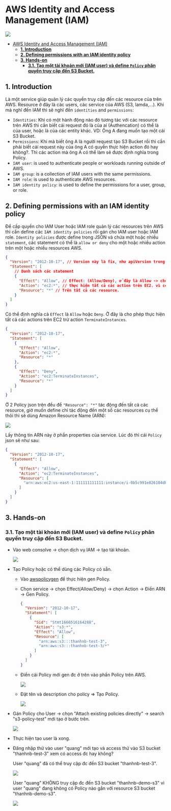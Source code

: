 # AWS Identity and Access Management (IAM)

![](./images/1.png)

- [AWS Identity and Access Management (IAM)](#aws-identity-and-access-management-iam)
  - [**1. Introduction**](#1-introduction)
  - [**2. Defining permissions with an IAM identity policy**](#2-defining-permissions-with-an-iam-identity-policy)
  - [**3. Hands-on**](#3-hands-on)
    - [**3.1. Tạo một tài khoản mới (IAM user) và define `Policy` phân quyền truy cập đến S3 Bucket.**](#31-tạo-một-tài-khoản-mới-iam-user-và-define-policy-phân-quyền-truy-cập-đến-s3-bucket)

## **1. Introduction**

Là một service giúp quản lý các quyền truy cập đến các resource của trên AWS. Resource ở đây là các users, các service của AWS (S3, lamda,...). Khi mà nghĩ đến IAM thì sẽ nghĩ đến `identities` and `permissions`:

- `Identities`: Khi có một hành động nào đó tương tác với các resource trên AWS thì cần biết cái request đó là của ai (Authencation) có thể là của user, hoặc là của các entity khác. VD: Ông A đang muốn tạo một cái S3 Bucket.
- `Permissions`: Khi mà biết ông A là người request tạo S3 Bucket rồi thì cần phải biết cái request này của ông A có quyền thực hiện action đó hay không?. Thì các action mà ông A có thể làm sẽ được định nghĩa trong Policy.
- `IAM user`: is used to authenticate people or workloads running outside of AWS.
- `IAM group`: is a collection of IAM users with the same permissions.
- `IAM role`: is used to authenticate AWS resources.
- `IAM identity policy`: is used to define the permissions for a user, group, or role.

## **2. Defining permissions with an IAM identity policy**

Để cấp quyền cho IAM User hoặc IAM role quản lý các resources trên AWS thì cần define các `IAM identity policies` rồi gán cho IAM user hoặc IAM role. `Identity policies` được define trong JSON và chứa một hoặc nhiều `statement`, các statement có thể là `allow or deny` cho một hoặc nhiều action trên một hoặc nhiều resources AWS.

```json
{
  "Version": "2012-10-17", // Version này là fix, như apiVersion trong K8s vậy.
  "Statement": [
    // Danh sách các statement
    {
      "Effect": "Allow", // Effect: (Allow/Deny), ở đây là Allow -> cho phép thực hiện các action ở field "action".
      "Action": "ec2:*", // thực hiện tất cả các action trên EC2. vì có "*".
      "Resource": "*" // Trên tất cả các resource.
    }
  ]
}
```

Có thể định nghĩa cả `Effect` là `Allow` hoặc `Deny`. Ở đây là cho phép thực hiện tất cả các actions trên EC2 trừ action `TerminateInstances`.

```json
{
  "Version": "2012-10-17",
  "Statement": [
    {
      "Effect": "Allow",
      "Action": "ec2:*",
      "Resource": "*"
    },
    {
      "Effect": "Deny",
      "Action": "ec2:TerminateInstances",
      "Resource": "*"
    }
  ]
}
```

Ở 2 Policy json trên đều để `"Resource": "*"` tác động đến tất cả các resource, giờ muốn define chỉ tác động đến một số các resources cụ thể thôi thì sẽ dùng Amazon Resource Name (ARN):

![](./images/2.png)

Lấy thông tin ARN này ở phần properties của service. Lúc đó thì cái `Policy` json sẽ như sau:

```json
{
  "Version": "2012-10-17",
  "Statement": [
    {
      "Effect": "Allow",
      "Action": "ec2:TerminateInstances",
      "Resource": [
        "arn:aws:ec2:us-east-1:111111111111:instance/i-0b5c991e026104db9"
      ]
    }
  ]
}
```

## **3. Hands-on**

### **3.1. Tạo một tài khoản mới (IAM user) và define `Policy` phân quyền truy cập đến S3 Bucket.**

- Vào web consolve -> chọn dịch vụ IAM -> tạo tài khoản.

  ![](./images/3.png)

- Tạo Policy hoặc có thể dùng các Policy có sẵn.

  - Vào [awspolicygen](https://awspolicygen.s3.amazonaws.com/policygen.html) để thực hiện gen Policy.
  - Chọn service -> chọn Effect(Allow/Deny) -> chọn Action -> Điền ARN -> Gen Policy.

    ```json
    {
      "Version": "2012-10-17",
      "Statement": [
        {
          "Sid": "Stmt1666516164288",
          "Action": "s3:*",
          "Effect": "Allow",
          "Resource": [
            "arn:aws:s3:::thanhnb-test-3",
            "arn:aws:s3:::thanhnb-test-3/*"
          ]
        }
      ]
    }
    ```

  - Điền cái Policy mới gen đc ở trên vào phần Policy trên AWS.

    ![](./images/4.png)

  - Đặt tên và description cho policy => Tạo Policy.

    ![](./images/5.png)

- Gán Policy cho User -> chọn "Attach existing policies directly" -> search "s3-policy-test" mới tạo ở bước trên.

  ![](images/6.png)

- Thực hiện tạo user là xong.
- Đăng nhập thử vào user "quang" mới tạo và access thử vào S3 bucket "thanhnb-test-3" xem có access đc hay không?

  User "quang" đã có thể truy cập đc đến S3 bucket "thanhnb-test-3".

  ![](images/7.png)

  User "quang" KHÔNG truy cập đc đến S3 bucket "thanhnb-demo-s3" vì user "quang" đang không có Policy nào gắn với resource S3 bucket "thanhnb-demo-s3".

  ![](images/8.png)
